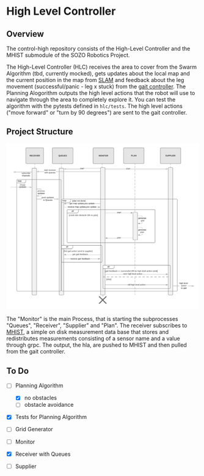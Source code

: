 # High Level Controller

## Overview

The control-high repository consists of the High-Level Controller and the MHIST submodule of the SOZO Robotics Project.

The High-Level Controller (HLC) receives the area to cover from the Swarm Algorithm (tbd, currently mocked), gets updates about the local map and the current position in the map from [SLAM](https://github.com/codeuniversity/slam) and feedback about the leg movement (successful/panic - leg x stuck) from the [gait controller](https://github.com/codeuniversity/control-gait).
The Planning Alogorithm outputs the high level actions that the robot will use to navigate through the area to completely explore it. You can test the algorithm with the pytests defined in ```hlc/tests```. The high level actions ("move forward" or "turn by 90 degrees") are sent to the gait controller.

## Project Structure

![hlc_sequence_diagram](./images/hlc_sequence_diagram.png)

The "Monitor" is the main Process, that is starting the subprocesses "Queues", "Receiver", "Supplier" and "Plan". The receiver subscribes to [MHIST](https://github.com/alexmorten/mhist/tree/2b4bed690fb6b38bf6e0c13f7b4f67c05c5d9c52), a simple on disk measurement data base that stores and redistributes measurements consisting of a sensor name and a value through grpc.
The output, the hla, are pushed to MHIST and then pulled from the gait controller.

## To Do

- [ ] Planning Algorithm
  - [x] no obstacles
  - [ ] obstacle avoidance
- [x] Tests for Planning Algorithm
- [ ] Grid Generator
- [ ] Monitor
- [x] Receiver with Queues
- [ ] Supplier



